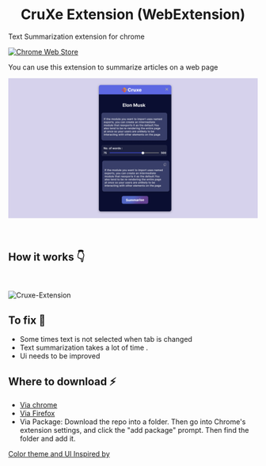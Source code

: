 <h1 align='center' >CruXe Extension (WebExtension)</h1>

Text Summarization extension for chrome

[![Chrome Web Store](https://img.shields.io/badge/Chrome-Extension-green.svg?style=flat-square)](https://chrome.google.com/webstore/detail/cruxe-summarise-text-usin/fbflpifoodcfknnolhnambbiekfjekmb?utm_source=chrome-ntp-icon)

You can use this extension to summarize articles on a web page

![Cruxe-Extension](images/extension.png)

<br/>

## How it works 👇
 
<br/>

![Cruxe-Extension](images/howitworks.gif)

## To fix 📢

-   Some times text is not selected when tab is changed
-   Text summarization takes a lot of time .
-   Ui needs to be improved 

## Where to download ⚡

* <a href='https://chrome.google.com/webstore/detail/cruxe-summarise-text-usin/fbflpifoodcfknnolhnambbiekfjekmb?utm_source=chrome-ntp-icon' target='_blank' > Via chrome</a>
* <a href='https://addons.mozilla.org/en-US/firefox/addon/cruxe-summarise-text-using-ai/?utm_source=addons.mozilla.org&utm_medium=referral&utm_content=search' target='_blank' > Via Firefox</a>
* Via Package: Download the repo into a folder. Then go into Chrome's extension settings, and click the "add package" prompt. Then find the folder and add it. 

<a href='https://codepen.io/dev_loop/pen/vYYxvbz'> Color theme and UI Inspired by </a>
